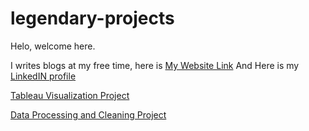 # legendary-projects
Helo, welcome here.

I writes blogs at my free time, here is [My Website Link](https://www.automobilenewsofficial.com/) 
And Here is my [LinkedIN profile](https://in.linkedin.com/in/berjin-ben-39792118b) 

[Tableau Visualization Project](https://github.com/datasciencebeeejin/legendary-projects/blob/main/BMW_visuals.twbx)


[Data Processing and Cleaning Project](https://github.com/datasciencebeeejin/legendary-projects/blob/main/BMW%20(1).ipynb)


